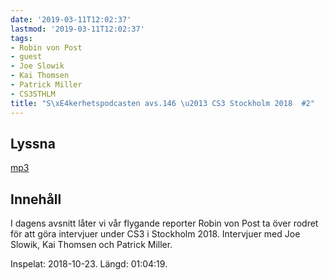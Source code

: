 ```yaml
---
date: '2019-03-11T12:02:37'
lastmod: '2019-03-11T12:02:37'
tags:
- Robin von Post
- guest
- Joe Slowik
- Kai Thomsen
- Patrick Miller
- CS3STHLM
title: "S\xE4kerhetspodcasten avs.146 \u2013 CS3 Stockholm 2018  #2"
---
```

## Lyssna

[mp3](http://traffic.libsyn.com/sakerhetspodcasten/CS3STHLM2018_-_Joe_Slowik_Kai_Thomsen_Patrick_Miller.mp3)

## Innehåll

I dagens avsnitt låter vi vår flygande reporter Robin von Post ta över rodret för
att göra intervjuer under CS3 i Stockholm 2018. Intervjuer med Joe Slowik, Kai Thomsen
och Patrick Miller.

Inspelat: 2018-10-23. Längd: 01:04:19.

